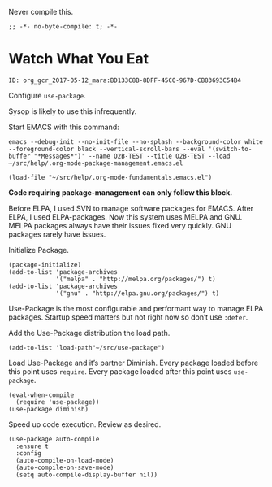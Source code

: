 Never compile this.

```emacs-lisp
;; -*- no-byte-compile: t; -*-
```


# Watch What You Eat

    ID: org_gcr_2017-05-12_mara:BD133C8B-8DFF-45C0-967D-CB83693C54B4

Configure `use-package`.

Sysop is likely to use this infrequently.

Start EMACS with this command:

    emacs --debug-init --no-init-file --no-splash --background-color white --foreground-color black --vertical-scroll-bars --eval '(switch-to-buffer "*Messages*")' --name O2B-TEST --title O2B-TEST --load ~/src/help/.org-mode-package-management.emacs.el

```emacs-lisp
(load-file "~/src/help/.org-mode-fundamentals.emacs.el")
```

**Code requiring package-management can only follow this block.**

Before ELPA, I used SVN to manage software packages for EMACS. After ELPA, I used ELPA-packages. Now this system uses MELPA and GNU. MELPA packages always have their issues fixed very quickly. GNU packages rarely have issues.

Initialize Package.

```emacs-lisp
(package-initialize)
(add-to-list 'package-archives
             '("melpa" . "http://melpa.org/packages/") t)
(add-to-list 'package-archives
             '("gnu" . "http://elpa.gnu.org/packages/") t)
```

Use-Package is the most configurable and performant way to manage ELPA packages. Startup speed matters but not right now so don&rsquo;t use `:defer`.

Add the Use-Package distribution the load path.

```emacs-lisp
(add-to-list 'load-path"~/src/use-package")
```

Load Use-Package and it&rsquo;s partner Diminish. Every package loaded before this point uses `require`. Every package loaded after this point uses `use-package`.

```emacs-lisp
(eval-when-compile
  (require 'use-package))
(use-package diminish)
```

Speed up code execution. Review as desired.

```emacs-lisp
(use-package auto-compile
  :ensure t
  :config
  (auto-compile-on-load-mode)
  (auto-compile-on-save-mode)
  (setq auto-compile-display-buffer nil))
```
